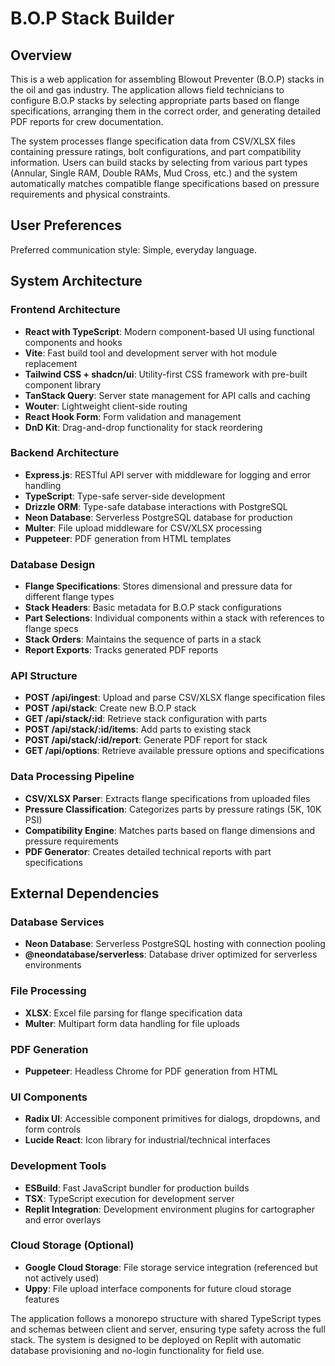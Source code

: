 # B.O.P Stack Builder

## Overview

This is a web application for assembling Blowout Preventer (B.O.P) stacks in the oil and gas industry. The application allows field technicians to configure B.O.P stacks by selecting appropriate parts based on flange specifications, arranging them in the correct order, and generating detailed PDF reports for crew documentation.

The system processes flange specification data from CSV/XLSX files containing pressure ratings, bolt configurations, and part compatibility information. Users can build stacks by selecting from various part types (Annular, Single RAM, Double RAMs, Mud Cross, etc.) and the system automatically matches compatible flange specifications based on pressure requirements and physical constraints.

## User Preferences

Preferred communication style: Simple, everyday language.

## System Architecture

### Frontend Architecture
- **React with TypeScript**: Modern component-based UI using functional components and hooks
- **Vite**: Fast build tool and development server with hot module replacement
- **Tailwind CSS + shadcn/ui**: Utility-first CSS framework with pre-built component library
- **TanStack Query**: Server state management for API calls and caching
- **Wouter**: Lightweight client-side routing
- **React Hook Form**: Form validation and management
- **DnD Kit**: Drag-and-drop functionality for stack reordering

### Backend Architecture
- **Express.js**: RESTful API server with middleware for logging and error handling
- **TypeScript**: Type-safe server-side development
- **Drizzle ORM**: Type-safe database interactions with PostgreSQL
- **Neon Database**: Serverless PostgreSQL database for production
- **Multer**: File upload middleware for CSV/XLSX processing
- **Puppeteer**: PDF generation from HTML templates

### Database Design
- **Flange Specifications**: Stores dimensional and pressure data for different flange types
- **Stack Headers**: Basic metadata for B.O.P stack configurations
- **Part Selections**: Individual components within a stack with references to flange specs
- **Stack Orders**: Maintains the sequence of parts in a stack
- **Report Exports**: Tracks generated PDF reports

### API Structure
- **POST /api/ingest**: Upload and parse CSV/XLSX flange specification files
- **POST /api/stack**: Create new B.O.P stack
- **GET /api/stack/:id**: Retrieve stack configuration with parts
- **POST /api/stack/:id/items**: Add parts to existing stack
- **POST /api/stack/:id/report**: Generate PDF report for stack
- **GET /api/options**: Retrieve available pressure options and specifications

### Data Processing Pipeline
- **CSV/XLSX Parser**: Extracts flange specifications from uploaded files
- **Pressure Classification**: Categorizes parts by pressure ratings (5K, 10K PSI)
- **Compatibility Engine**: Matches parts based on flange dimensions and pressure requirements
- **PDF Generator**: Creates detailed technical reports with part specifications

## External Dependencies

### Database Services
- **Neon Database**: Serverless PostgreSQL hosting with connection pooling
- **@neondatabase/serverless**: Database driver optimized for serverless environments

### File Processing
- **XLSX**: Excel file parsing for flange specification data
- **Multer**: Multipart form data handling for file uploads

### PDF Generation
- **Puppeteer**: Headless Chrome for PDF generation from HTML

### UI Components
- **Radix UI**: Accessible component primitives for dialogs, dropdowns, and form controls
- **Lucide React**: Icon library for industrial/technical interfaces

### Development Tools
- **ESBuild**: Fast JavaScript bundler for production builds
- **TSX**: TypeScript execution for development server
- **Replit Integration**: Development environment plugins for cartographer and error overlays

### Cloud Storage (Optional)
- **Google Cloud Storage**: File storage service integration (referenced but not actively used)
- **Uppy**: File upload interface components for future cloud storage features

The application follows a monorepo structure with shared TypeScript types and schemas between client and server, ensuring type safety across the full stack. The system is designed to be deployed on Replit with automatic database provisioning and no-login functionality for field use.